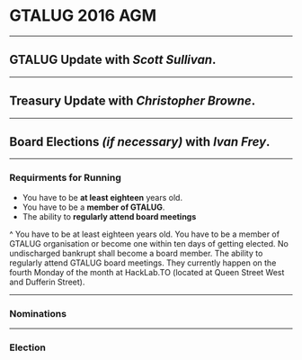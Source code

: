# GTALUG 2016 AGM

---

## GTALUG Update with *Scott Sullivan*.

---

## Treasury Update with *Christopher Browne*.

---

## Board Elections _(if necessary)_ with *Ivan Frey*.

---

### Requirments for Running

* You have to be **at least eighteen** years old.
* You have to be a **member of GTALUG**.
* The ability to **regularly attend board meetings**

^ You have to be at least eighteen years old.
You have to be a member of GTALUG organisation or become one within ten days of getting elected.
No undischarged bankrupt shall become a board member.
The ability to regularly attend GTALUG board meetings. They currently happen on the fourth Monday of the month at HackLab.TO (located at Queen Street West and Dufferin Street).

---

### Nominations

---

### Election
